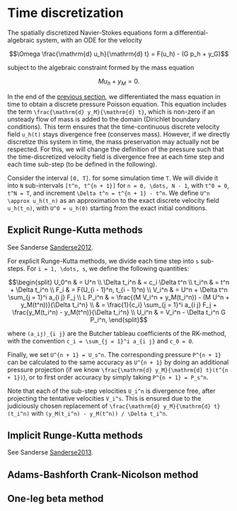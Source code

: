 # Time discretization

The spatially discretized Navier-Stokes equations form a differential-algebraic
system, with an ODE for the velocity

```math
\Omega \frac{\mathrm{d} u_h}{\mathrm{d} t} = F(u_h) - (G p_h + y_G)
```

subject to the algebraic constraint formed by the mass equation

```math
M u_h + y_M = 0.
```

In the end of the [previous section](spatial.md), we differentiated the mass
equation in time to obtain a discrete pressure Poisson equation. This equation
includes the term ``\frac{\mathrm{d} y_M}{\mathrm{d} t}``, which is non-zero if
an unsteady flow of mass is added to the domain (Dirichlet boundary
conditions). This term ensures that the time-continuous discrete velocity field
``u_h(t)`` stays divergence free (conserves mass). However, if we directly
discretize this system in time, the mass preservation may actually not be
respected. For this, we will change the definition of the pressure such that
the time-discretized velocity field is divergence free at each time step and
each time sub-step (to be defined in the following).

Consider the interval ``[0, T]``. for some simulation time ``T``. We will
divide it into ``N`` sub-intervals ``[t^n, t^{n + 1}]`` for ``n = 0, \dots, N -
1``, with ``t^0 = 0``, ``t^N = T``, and increment ``\Delta t^n = t^{n + 1} -
t^n``. We define ``U^n \approx u_h(t_n)`` as an approximation to the exact
discrete velocity field ``u_h(t_n)``, with ``U^0 = u_h(0)`` starting from the
exact initial conditions.

## Explicit Runge-Kutta methods

See Sanderse [Sanderse2012](@cite).

For explicit Runge-Kutta methods, we divide each time step into ``s`` sub-steps.
For ``i = 1, \dots, s``, we define the following quantities:

```math
\begin{split}
U_0^n & = U^n \\
\Delta t_i^n & = c_i \Delta t^n \\
t_i^n & = t^n + \Delta t_i^n \\
F_i & = F(U_{i - 1}^n, t_{i - 1}^n) \\
V_i^n & = U^n + \Delta t^n \sum_{j = 1}^i a_{i j} F_j \\
L P_i^n & = \frac{(M V_i^n + y_M(t_i^n)) - (M U^n + y_M(t^n))}{\Delta t_i^n} \\
& = \frac{1}{c_i} \sum_{j = 1}^i a_{i j} F_j +
\frac{y_M(t_i^n) - y_M(t^n)}{\Delta t_i^n} \\
U_i^n & = V_i^n - \Delta t_i^n G P_i^n,
\end{split}
```

where ``(a_ij)_{i j}`` are the Butcher tableau coefficients of the RK-method,
with the convention ``c_i = \sum_{j = 1}^i a_{i j}`` and ``c_0 = 0``.

Finally, we set ``U^{n + 1} = U_s^n``. The corresponding pressure ``P^{n + 1}``
can be calculated to the same accuracy as ``U^{n + 1}`` by doing an additional
pressure projection (if we know ``\frac{\mathrm{d} y_M}{\mathrm{d} t}(t^{n +
1})``), or to first order accuracy by simply taking ``P^{n + 1} = P_s^n``.

Note that each of the sub-step velocities ``U_i^n`` is divergence free, after
projecting the tentative velocities ``V_i^s``. This is ensured due to the
judiciously chosen replacement of ``\frac{\mathrm{d} y_M}{\mathrm{d} t}(t_i^n)`` with
``(y_M(t_i^n) - y_M(t^n)) / \Delta t_i^n``.

## Implicit Runge-Kutta methods

See Sanderse [Sanderse2013](@cite).

## Adams-Bashforth Crank-Nicolson method

## One-leg beta method

